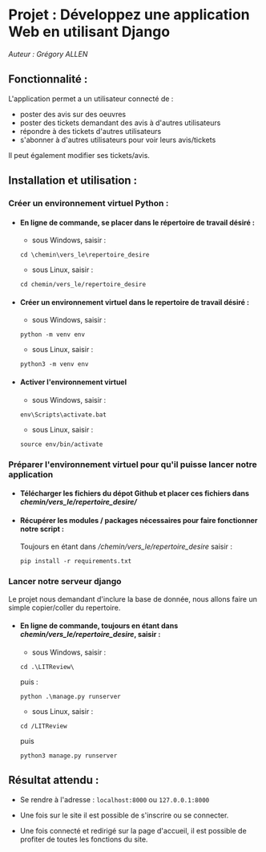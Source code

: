 # Projet : Développez une application Web en utilisant Django


*Auteur : Grégory ALLEN*

## Fonctionnalité : 

L'application permet a un utilisateur connecté de :
  - poster des avis sur des oeuvres 
  - poster des tickets demandant des avis à d'autres utilisateurs
  - répondre à des tickets d'autres utilisateurs
  - s'abonner à d'autres utilisateurs pour voir leurs avis/tickets

Il peut également modifier ses tickets/avis.

## Installation et utilisation :
  
### Créer un environnement virtuel Python : 
 
- #### En ligne de commande, se placer dans le répertoire de travail désiré :

  - sous Windows, saisir :

  `cd \chemin\vers_le\repertoire_desire` 

  - sous Linux, saisir :
   
  `cd chemin/vers_le/repertoire_desire`
     
- #### Créer un environnement virtuel dans le repertoire de travail désiré :
 
  - sous Windows, saisir :

  `python -m venv env`  

  - sous Linux, saisir :
   
  `python3 -m venv env`
   
- #### Activer l'environnement virtuel
       
  - sous Windows, saisir : 
       
  `env\Scripts\activate.bat`
       
  - sous Linux, saisir : 
      
  `source env/bin/activate`  

### Préparer l'environnement virtuel pour qu'il puisse lancer notre application

- #### Télécharger les fichiers du dépot Github et placer ces fichiers dans *chemin/vers_le/repertoire_desire/*  

- #### Récupérer les modules / packages nécessaires pour faire fonctionner notre script :
    
    Toujours en étant dans */chemin/vers_le/repertoire_desire* saisir :  
    
    `pip install -r requirements.txt`
    
### Lancer notre serveur django  

Le projet nous demandant d'inclure la base de donnée, nous allons faire un simple copier/coller du repertoire.

- #### En ligne de commande, toujours en étant dans *chemin/vers_le/repertoire_desire*, saisir :

  - sous Windows, saisir :
       
  `cd .\LITReview\`
  
  puis :
  
  `python .\manage.py runserver`
       
  - sous Linux, saisir : 
       
  `cd /LITReview`
  
  puis 
  
  `python3 manage.py runserver`

## Résultat attendu :  

- Se rendre à l'adresse : `localhost:8000` ou `127.0.0.1:8000`

- Une fois sur le site il est possible de s'inscrire ou se connecter.

- Une fois connecté et redirigé sur la page d'accueil, il est possible de profiter de toutes les fonctions du site.
